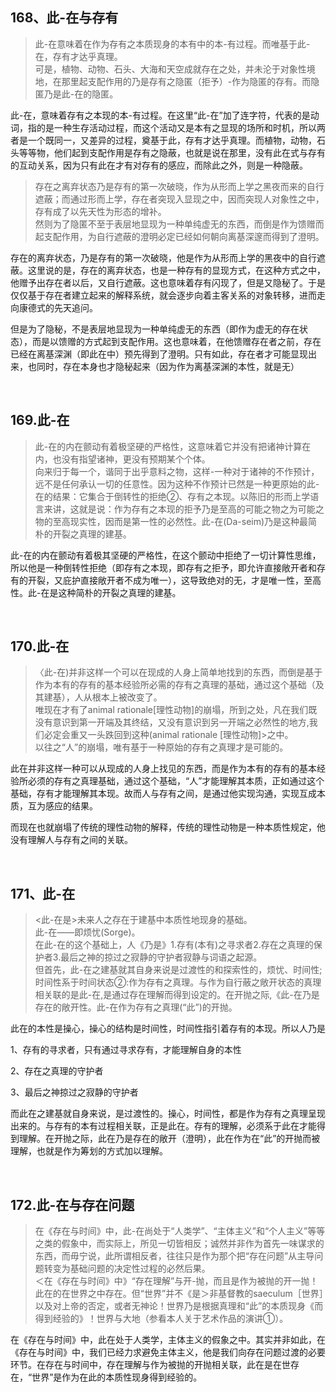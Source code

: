 <h2>168、此-在与存有</h2><blockquote data-pid="GwYmW6_M">此-在意味着在作为存有之本质现身的本有中的本-有过程。而唯基于此-在，存有才达乎真理。<br>可是，植物、动物、石头、大海和天空成就存在之处，并未沦于对象性境地，在那里起支配作用的乃是存有之隐匿（拒予）-作为隐匿的存有。而隐匿乃是此-在的隐匿。</blockquote><p data-pid="Ef6tR9gI">此-在，意味着存有之本现的本-有过程。在这里“此-在”加了连字符，代表的是动词，指的是一种生存活动过程，而这个活动又是本有之显现的场所和时机，所以两者是一个既同一，又差异的过程，奠基于此，存有才达乎真理。而植物，动物，石头等等物，他们起到支配作用是存有之隐蔽，也就是说在那里，没有此在式与存有的互动关系，因为只有此在才有对存有的感应，而除此之外，则是一种隐蔽。</p><blockquote data-pid="jr8jvVxo">存在之离弃状态乃是存有的第一次破晓，作为从形而上学之黑夜而来的自行遮蔽；而通过形而上学，存在者突现入显现之中，因而突现人对象性之中，存有成了以先天性为形态的增补。<br>然则为了隐匿不至于表层地显现为一种单纯虚无的东西，而倒是作为馈赠而起支配作用，为自行遮蔽的澄明必定已经如何朝向离基深邃而得到了澄明。</blockquote><p data-pid="z2CXCcOP">存在的离弃状态，乃是存有的第一次破晓，他是作为从形而上学的黑夜中的自行遮蔽。这里说的是，存在的离弃状态，也是一种存有的显现方式，在这种方式之中，他赠予出存在者以后，又自行遮蔽。这也意味着存有闪现了，但是又隐秘了。于是仅仅基于存在者建立起来的解释系统，就会逐步向着主客关系的对象转移，进而走向康德式的先天追问。</p><p data-pid="4ir2rwVk">但是为了隐秘，不是表层地显现为一种单纯虚无的东西（即作为虚无的存在状态），而是以馈赠的方式起到支配作用。这也意味着，在他馈赠存在者之前，存在已经在离基深渊（即此在中）预先得到了澄明。只有如此，存在者才可能显现出来，也同时，存在本身也才隐秘起来（因为作为离基深渊的本性，就是无）</p><p><br></p><h2>169.此-在</h2><blockquote data-pid="X_E3NFYA">此-在的内在颤动有着极坚硬的严格性，这意味着它并没有把诸神计算在内，也没有指望诸神，更没有预期某个个体。<br>向来归于每一个，谐同于出乎意料之物，这样-一种对于诸神的不作预计，远不是任何承认一切的任意性。因为这种不作预计已然是一种更原始的此-在的结果：它集合于倒转性的拒绝②、存有之本现。以陈旧的形而上学语言来讲，这就是说：作为存有之本现的拒予乃是至高的可能之物之为可能之物的至高现实性，因而是第一性的必然性。此-在(Da-seim)乃是这种最简朴的开裂之真理的建基。</blockquote><p data-pid="bEQA5-3Z">此-在的内在颤动有着极其坚硬的严格性，在这个颤动中拒绝了一切计算性思维，所以他是一种倒转性拒绝（即存有之本现，即存有之拒予，即允许直接敞开者和存有的开裂，又庇护直接敞开者不成为唯一），这导致绝对的无，才是唯一性，至高性。此-在是这种简朴的开裂之真理的建基。</p><p><br></p><h2>170.此-在</h2><blockquote data-pid="tjdpcA-h">〈此-在)并非这样一个可以在现成的人身上简单地找到的东西，而倒是基于作为本有的存有的基本经验所必需的存有之真理的基础，通过这个基础（及其建基），人从根本上被改变了。<br>唯现在才有了animal rationale[理性动物]的崩塌，所到之处，凡在我们既没有意识到第一开端及其终结，又没有意识到另一开端之必然性的地方,我们必定会重又一头跌回到这种(animal rationale [理性动物]&gt;之中。<br>以往之“人”的崩塌，唯有基于一种原始的存有之真理才是可能的。</blockquote><p data-pid="XZPm0nAQ">此在并非这样一种可以从现成的人身上找见的东西，而是作为本有的存有的基本经验所必须的存有之真理基础，通过这个基础，“人”才能理解其本质，正如通过这个基础，存有才能理解其本现。故而人与存有之间，是通过他实现沟通，实现互成本质，互为感应的结果。</p><p data-pid="0-mkAH88">而现在也就崩塌了传统的理性动物的解释，传统的理性动物是一种本质性规定，他没有理解人与存有之间的关联。</p><p><br></p><h2>171、此-在</h2><blockquote data-pid="VN5pUsc4">&lt;此-在是&gt;未来人之存在于建基中本质性地现身的基础。<br>此-在——即烦忧(Sorge)。<br>在此-在的这个基础上，人《乃是》1.存有(本有)之寻求者2.存在之真理的保护者3.最后之神的掠过之寂静的守护者寂静与词语之起源。<br>但首先，此-在之建基就其自身来说是过渡性的和探索性的，烦忧、时间性;时间性系于时间状态②:作为存有之真理。与作为自行蔽之敞开状态的真理相关联的是此-在,是通过存在理解而得到设定的。在开抛之际,《此-在乃是存在的敞开性。此-在作为存有之真理(“此”)的开抛。</blockquote><p data-pid="MYqxkA78">此在的本性是操心，操心的结构是时间性，时间性指引着存有的本现。所以人乃是</p><p data-pid="dl_hN7ri">1、存有的寻求者，只有通过寻求存有，才能理解自身的本性</p><p data-pid="xz8mzKam">2、存在之真理的守护者</p><p data-pid="vRBkHN-o">3、最后之神掠过之寂静的守护者</p><p data-pid="FZQO-KlS">而此在之建基就自身来说，是过渡性的。操心，时间性，都是作为存有之真理呈现出来的。与存有的本有过程相关联，正是此在。存有的理解，必须系于此在才能得到理解。在开抛之际，此在乃是存在的敞开（澄明），此在作为在“此”的开抛而被理解，也就是作为筹划的方式加以理解。</p><p><br></p><h2>172.此-在与存在问题</h2><blockquote data-pid="X2vTSU8B">在《存在与时间》中，此-在尚处于“人类学”、“主体主义”和“个人主义”等等之类的假象中，而实际上，所见一切皆相反；诚然并非作为首先一味谋求的东西，而毋宁说，此所谓相反者，往往只是作为那个把“存在问题”从主导问题转变为基础问题的决定性过程的必然后果。<br>＜在《存在与时间》中》“存在理解”与开-抛，而且是作为被抛的开一抛！此在的在世界之中存在。但“世界”并不《是＞非基督教的saeculum［世界］以及对上帝的否定，或者无神论！世界乃是根据真理和“此”的本质现身《而得到经验的》！世界与大地（参看本人关于艺术作品的演讲①）。</blockquote><p data-pid="GV9hNKQQ">在《存在与时间》中，此在处于人类学，主体主义的假象之中。其实并非如此，在《存在与时间》中，我们已经力求避免主体主义，他是我们向存在问题过渡的必要环节。在存在与时间中，存在理解与作为被抛的开抛相关联，此在是在世存在，“世界”是作为在此的本质性现身得到经验的。</p><p></p>